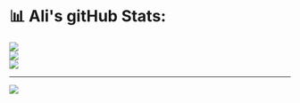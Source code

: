 # 📊 Ali's gitHub Stats:
![](https://github-readme-stats.vercel.app/api?username=aliiexe&theme=dark&hide_border=false&include_all_commits=false&count_private=false)<br/>
![](https://github-readme-streak-stats.herokuapp.com/?user=aliiexe&theme=dark&hide_border=false)<br/>
![](https://github-readme-stats.vercel.app/api/top-langs/?username=aliiexe&theme=dark&hide_border=false&include_all_commits=false&count_private=false&layout=compact)

---
[![](https://visitcount.itsvg.in/api?id=aliiexe&icon=2&color=0)](https://visitcount.itsvg.in)

<!-- Proudly created with GPRM ( https://gprm.itsvg.in ) -->
